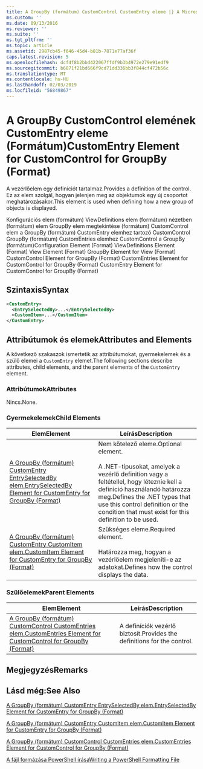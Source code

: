 ```yaml
---
title: A GroupBy (formátum) CustomControl CustomEntry eleme |} A Microsoft Docs
ms.custom: ''
ms.date: 09/13/2016
ms.reviewer: ''
ms.suite: ''
ms.tgt_pltfrm: ''
ms.topic: article
ms.assetid: 2987cb45-f646-45d4-b81b-7871e77af36f
caps.latest.revision: 5
ms.openlocfilehash: dcf4f8b2bbd422067ffdf9b3b4972e279e91edf9
ms.sourcegitcommit: b6871f21bd666f9cd71dd336bb3f844cf472b56c
ms.translationtype: MT
ms.contentlocale: hu-HU
ms.lasthandoff: 02/03/2019
ms.locfileid: "56849867"
---
```

# <a name="customentry-element-for-customcontrol-for-groupby-format"></a><span data-ttu-id="24287-102">A GroupBy CustomControl elemének CustomEntry eleme (Formátum)</span><span class="sxs-lookup"><span data-stu-id="24287-102">CustomEntry Element for CustomControl for GroupBy (Format)</span></span>

<span data-ttu-id="24287-103">A vezérlőelem egy definíciót tartalmaz.</span><span class="sxs-lookup"><span data-stu-id="24287-103">Provides a definition of the control.</span></span> <span data-ttu-id="24287-104">Ez az elem szolgál, hogyan jelenjen meg az objektumok egy új csoportot meghatározásakor.</span><span class="sxs-lookup"><span data-stu-id="24287-104">This element is used when defining how a new group of objects is displayed.</span></span>

<span data-ttu-id="24287-105">Konfigurációs elem (formátum) ViewDefinitions elem (formátum) nézetben (formátum) elem GroupBy elem megtekintése (formátum) CustomControl elem a GroupBy (formátum) CustomEntry elemhez tartozó CustomControl GroupBy (formátum) CustomEntries elemhez CustomControl a GroupBy (formátum)</span><span class="sxs-lookup"><span data-stu-id="24287-105">Configuration Element (Format) ViewDefinitions Element (Format) View Element (Format) GroupBy Element for View (Format) CustomControl Element for GroupBy (Format) CustomEntries Element for CustomControl for GroupBy (Format) CustomEntry Element for CustomControl for GroupBy (Format)</span></span>

## <a name="syntax"></a><span data-ttu-id="24287-106">Szintaxis</span><span class="sxs-lookup"><span data-stu-id="24287-106">Syntax</span></span>

```xml
<CustomEntry>
  <EntrySelectedBy>...</EntrySelectedBy>
  <CustomItem>...</CustomItem>
</CustomEntry>
```

## <a name="attributes-and-elements"></a><span data-ttu-id="24287-107">Attribútumok és elemek</span><span class="sxs-lookup"><span data-stu-id="24287-107">Attributes and Elements</span></span>

<span data-ttu-id="24287-108">A következő szakaszok ismertetik az attribútumokat, gyermekelemek és a szülő elemei a `CustomEntry` elemet.</span><span class="sxs-lookup"><span data-stu-id="24287-108">The following sections describe attributes, child elements, and the parent elements of the `CustomEntry` element.</span></span>

### <a name="attributes"></a><span data-ttu-id="24287-109">Attribútumok</span><span class="sxs-lookup"><span data-stu-id="24287-109">Attributes</span></span>

<span data-ttu-id="24287-110">Nincs.</span><span class="sxs-lookup"><span data-stu-id="24287-110">None.</span></span>

### <a name="child-elements"></a><span data-ttu-id="24287-111">Gyermekelemek</span><span class="sxs-lookup"><span data-stu-id="24287-111">Child Elements</span></span>

|<span data-ttu-id="24287-112">Elem</span><span class="sxs-lookup"><span data-stu-id="24287-112">Element</span></span>|<span data-ttu-id="24287-113">Leírás</span><span class="sxs-lookup"><span data-stu-id="24287-113">Description</span></span>|
|-------------|-----------------|
|[<span data-ttu-id="24287-114">A GroupBy (formátum) CustomEntry EntrySelectedBy elem.</span><span class="sxs-lookup"><span data-stu-id="24287-114">EntrySelectedBy Element for CustomEntry for GroupBy (Format)</span></span>](./entryselectedby-element-for-customentry-for-groupby-format.md)|<span data-ttu-id="24287-115">Nem kötelező eleme.</span><span class="sxs-lookup"><span data-stu-id="24287-115">Optional element.</span></span><br /><br /> <span data-ttu-id="24287-116">A .NET-típusokat, amelyek a vezérlő definition vagy a feltétellel, hogy léteznie kell a definíció használandó határozza meg.</span><span class="sxs-lookup"><span data-stu-id="24287-116">Defines the .NET types that use this control definition or the condition that must exist for this definition to be used.</span></span>|
|[<span data-ttu-id="24287-117">A GroupBy (formátum) CustomEntry CustomItem elem.</span><span class="sxs-lookup"><span data-stu-id="24287-117">CustomItem Element for CustomEntry for GroupBy (Format)</span></span>](./customitem-element-for-customentry-for-groupby-format.md)|<span data-ttu-id="24287-118">Szükséges eleme.</span><span class="sxs-lookup"><span data-stu-id="24287-118">Required element.</span></span><br /><br /> <span data-ttu-id="24287-119">Határozza meg, hogyan a vezérlőelem megjeleníti-e az adatokat.</span><span class="sxs-lookup"><span data-stu-id="24287-119">Defines how the control displays the data.</span></span>|

### <a name="parent-elements"></a><span data-ttu-id="24287-120">Szülőelemek</span><span class="sxs-lookup"><span data-stu-id="24287-120">Parent Elements</span></span>

|<span data-ttu-id="24287-121">Elem</span><span class="sxs-lookup"><span data-stu-id="24287-121">Element</span></span>|<span data-ttu-id="24287-122">Leírás</span><span class="sxs-lookup"><span data-stu-id="24287-122">Description</span></span>|
|-------------|-----------------|
|[<span data-ttu-id="24287-123">A GroupBy (formátum) CustomControl CustomEntries elem.</span><span class="sxs-lookup"><span data-stu-id="24287-123">CustomEntries Element for CustomControl for GroupBy (Format)</span></span>](./customentries-element-for-customcontrol-for-groupby-format.md)|<span data-ttu-id="24287-124">A definíciók vezérlő biztosít.</span><span class="sxs-lookup"><span data-stu-id="24287-124">Provides the definitions for the control.</span></span>|

## <a name="remarks"></a><span data-ttu-id="24287-125">Megjegyzés</span><span class="sxs-lookup"><span data-stu-id="24287-125">Remarks</span></span>

## <a name="see-also"></a><span data-ttu-id="24287-126">Lásd még:</span><span class="sxs-lookup"><span data-stu-id="24287-126">See Also</span></span>

[<span data-ttu-id="24287-127">A GroupBy (formátum) CustomEntry EntrySelectedBy elem.</span><span class="sxs-lookup"><span data-stu-id="24287-127">EntrySelectedBy Element for CustomEntry for GroupBy (Format)</span></span>](./entryselectedby-element-for-customentry-for-groupby-format.md)

[<span data-ttu-id="24287-128">A GroupBy (formátum) CustomEntry CustomItem elem.</span><span class="sxs-lookup"><span data-stu-id="24287-128">CustomItem Element for CustomEntry for GroupBy (Format)</span></span>](./customitem-element-for-customentry-for-groupby-format.md)

[<span data-ttu-id="24287-129">A GroupBy (formátum) CustomControl CustomEntries elem.</span><span class="sxs-lookup"><span data-stu-id="24287-129">CustomEntries Element for CustomControl for GroupBy (Format)</span></span>](./customentries-element-for-customcontrol-for-groupby-format.md)

[<span data-ttu-id="24287-130">A fájl formázása PowerShell írása</span><span class="sxs-lookup"><span data-stu-id="24287-130">Writing a PowerShell Formatting File</span></span>](./writing-a-powershell-formatting-file.md)
